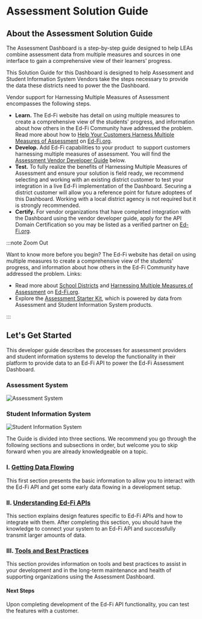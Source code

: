 # Assessment Solution Guide

## About the Assessment Solution Guide

The Assessment Dashboard is a step-by-step guide designed to help LEAs combine
assessment data from multiple measures and sources in one interface to gain a
comprehensive view of their learners’ progress.

This Solution Guide for this Dashboard is designed to help Assessment and
Student Information System Vendors take the steps necessary to provide the data
these districts need to power the the Dashboard.

Vendor support for Harnessing Multiple Measures of Assessment encompasses the
following steps.

* **Learn.** The Ed-Fi website has detail on using multiple measures to create a
    comprehensive view of the students' progress, and information about how
    others in the Ed-Fi Community have addressed the problem. Read more about
    how to [Help Your Customers Harness Multiple Measures of
    Assessment](https://www.ed-fi.org//solution-guides/help-your-customers-harness-multiple-measures-of-assessment/)
    on [Ed-Fi.org](https://www.ed-fi.org).
* **Develop.** Add Ed-Fi capabilities to your product  to support customers
    harnessing multiple measures of assessment. You will find the [Assessment
    Vendor Developer Guide](./readme.md) below.
* **Test.** To fully realize the benefits of Harnessing Multiple Measures of
    Assessment and ensure your solution is field ready, we recommend selecting
    and working with an existing district customer to test your integration in a
    live Ed-Fi implementation of the Dashboard. Securing a district customer
    will allow you a reference point for future adoptees of this Dashboard.
    Working with a local district agency is not required but it is strongly
    recommended.
* **Certify.** For vendor organizations that have completed integration with the
    Dashboard using the vendor developer guide, apply for the API Domain
    Certification so you may be listed as a verified partner on
    [Ed-Fi.org](http://Ed-Fi.org).

:::note Zoom Out

Want to know more before you begin? The Ed-Fi website has detail on using
multiple measures to create a comprehensive view of the students' progress, and
information about how others in the Ed-Fi Community have addressed the problem.
Links:

* Read more about [School
  Districts](https://www.ed-fi.org/how-to-use-ed-fi/school-districts/) and
  [Harnessing Multiple Measures of
  Assessment](https://www.ed-fi.org/how-to-use-ed-fi/harness-the-power-of-assessment-data)
  on [Ed-Fi.org](http://Ed-Fi.org).
* Explore the [Assessment Starter
  Kit](https://edfi.atlassian.net/wiki/spaces/SK/pages/21999134/Assessment+Starter+Kit),
  which is powered by data from Assessment and Student Information System
  products.

:::

## Let's Get Started

This developer guide describes the processes for assessment providers and
student information systems to develop the functionality in their platform to
provide data to an Ed-Fi API to power the Ed-Fi Assessment Dashboard.

### Assessment System

![Assessment
System](https://edfidocs.blob.core.windows.net/$web/img/getting-started/solution-guides/assessment-solution-guide/image2021-7-26_15-38-47.png)

### Student Information System

![Student Information
System](https://edfidocs.blob.core.windows.net/$web/img/getting-started/solution-guides/assessment-solution-guide/image2021-7-26_15-40-21.png)

The Guide is divided into three sections. We recommend you go through the
following sections and subsections in order, but welcome you to skip forward
when you are already knowledgeable on a topic.

### I. [Getting Data Flowing](./getting-data-flowing/readme.md)

This first section presents the basic information to allow you to interact with
the Ed-Fi API and get some early data flowing in a development setup.

### II. [Understanding Ed-Fi APIs](./understanding-ed-fi-apis/readme.md)

This section explains design features specific to Ed-Fi APIs and how to
integrate with them. After completing this section, you should have the
knowledge to connect your system to an Ed-Fi API and successfully transmit
larger amounts of data.

### III. [Tools and Best Practices](./tools-and-best-practices/readme.md)

This section provides information on tools and best practices to assist in your
development and in the long-term maintenance and health of supporting
organizations using the Assessment Dashboard.

#### Next Steps

Upon completing development of the Ed-Fi API functionality, you can test the
features with a customer.
